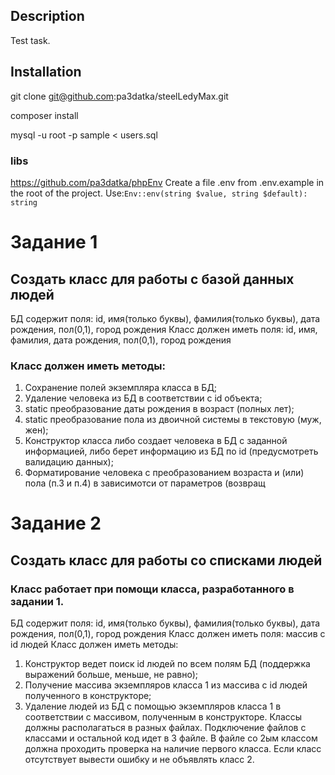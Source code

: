 ## Description

Test task. 

## Installation
git clone git@github.com:pa3datka/steelLedyMax.git

composer install

mysql -u root -p sample < users.sql

### libs
https://github.com/pa3datka/phpEnv
Create a file .env from .env.example in the root of the project.
Use:``Env::env(string $value, string $default): string``

# Задание 1
## Создать класс для работы с базой данных людей
БД содержит поля:
id, имя(только буквы), фамилия(только буквы), дата рождения,
пол(0,1), город рождения
Класс должен иметь поля:
id, имя, фамилия, дата рождения, пол(0,1), город рождения
### Класс должен иметь методы:
1. Сохранение полей экземпляра класса в БД;
2. Удаление человека из БД в соответствии с id объекта;
3. static преобразование даты рождения в возраст (полных лет);
4. static преобразование пола из двоичной системы в текстовую (муж,
   жен);
5. Конструктор класса либо создает человека в БД с заданной
   информацией, либо берет информацию из БД по id (предусмотреть
   валидацию данных);
6. Форматирование человека с преобразованием возраста и (или) пола
   (п.3 и п.4) в зависимотси от параметров (возвращ


# Задание 2
## Создать класс для работы со списками людей
### Класс работает при помощи класса, разработанного в задании 1.
БД содержит поля:
id, имя(только буквы), фамилия(только буквы), дата рождения,
пол(0,1), город рождения
Класс должен иметь поля:
массив с id людей
Класс должен иметь методы:
1. Конструктор ведет поиск id людей по всем полям БД (поддержка
   выражений больше, меньше, не равно);
2. Получение массива экземпляров класса 1 из массива с id людей
   полученного в конструкторе;
3. Удаление людей из БД с помощью экземпляров класса 1 в
   соответствии с массивом, полученным в конструкторе.
   Классы должны располагаться в разных файлах.
   Подключение файлов с классами и остальной код идет в 3 файле.
   В файле со 2ым классом должна проходить проверка на наличие первого класса.
   Если класс отсутствует вывести ошибку и не объявлять класс 2.